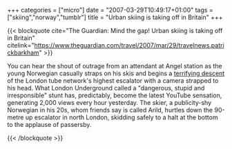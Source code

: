 +++
categories = ["micro"]
date = "2007-03-29T10:49:17+01:00"
tags = ["skiing","norway","tumblr"]
title = "Urban skiing is taking off in Britain"
+++

{{< blockquote cite="The Guardian: Mind the gap! Urban skiing is taking off in Britain" citelink="https://www.theguardian.com/travel/2007/mar/29/travelnews.patrickbarkham" >}}
  <p>
    You can hear the shout of outrage from an attendant at Angel station as the young Norwegian casually straps on his skis and begins a <a href="http://www.youtube.com/watch?v=fFqQOlYE4EE">terrifying descent</a> of the London tube network's highest escalator with a camera strapped to his head. What London Underground called a "dangerous, stupid and irresponsible" stunt has, predictably, become the latest YouTube sensation, generating 2,000 views every hour yesterday. The skier, a publicity-shy Norwegian in his 20s, whom friends say is called Arild, hurtles down the 90-metre up escalator in north London, skidding safely to a halt at the bottom to the applause of passersby.
  </p>
{{< /blockquote >}}
